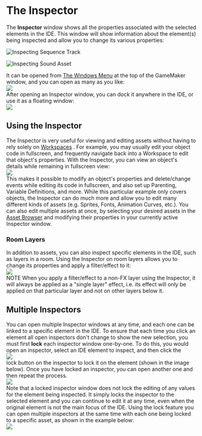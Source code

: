 # The Inspector

The **Inspector** window shows all the properties associated with the
selected elements in the IDE. This window will show information about
the element(s) being inspected and allow you to change its various
properties:

![Inspecting Sequence
Track](https://gms.magecorn.com/Manual/assets/Images/IDE%20Tools/Inspector.png)

![Inspecting Sound
Asset](https://gms.magecorn.com/Manual/assets/Images/IDE%20Tools/Inspector_Sound.png)

It can be opened from [The Windows
Menu](../IDE_Navigation/Menus/The_Windows_Menu) at the top of the
GameMaker window, and you can open as many as you like:  
![](https://gms.magecorn.com/Manual/assets/Images/IDE%20Tools/Inspector_Opening_Windows.png)  
After opening an Inspector window, you can dock it anywhere in the IDE,
or use it as a floating window:  
![](https://gms.magecorn.com/Manual/assets/Images/IDE%20Tools/Inspector_Docking.gif)  

## Using the Inspector

The Inspector is very useful for viewing and editing assets without
having to rely solely on [Workspaces](../Introduction/Workspaces) .
For example, you may usually edit your object code in fullscreen, and
frequently navigate back into a Workspace to edit that object's
properties. With the Inspector, you can view an object's details while
remaining in fullscreen view:  
![](https://gms.magecorn.com/Manual/assets/Images/IDE%20Tools/Inspector_Object_Editing.png)  
This makes it possible to modify an object's properties
and delete/change events while editing its code in fullscreen, and also
set up Parenting, Variable Definitions, and more. While this particular
example only covers objects, the Inspector can do much more and allow
you to edit many different kinds of assets (e.g. Sprites, Fonts,
Animation Curves, etc.). You can also edit multiple assets at once, by
selecting your desired assets in the [Asset
Browser](../Introduction/The_Asset_Browser) and modifying their
properties in your currently active Inspector window.

### Room Layers

In addition to assets, you can also inspect specific elements in the
IDE, such as layers in a room. Using the Inspector on room layers allows
you to change its properties and apply a filter/effect to it:  
![](https://gms.magecorn.com/Manual/assets/Images/IDE%20Tools/Inspector_Room_Layers.png)  
NOTE When you apply a filter/effect to a non-FX layer using the
Inspector, it will always be applied as a "single layer" effect, i.e.
its effect will only be applied on that particular layer and not on
other layers below it.

## Multiple Inspectors

You can open multiple Inspector windows at any time, and each one can be
linked to a specific element in the IDE. To ensure that each time you
click an element all open inspectors don't change to show the new
selection, you must first **lock** each inspector window one-by-one. To
do this, you would open an inspector, select an IDE element to inspect,
and then click the  
![](https://gms.magecorn.com/Manual/assets/Images/Icons/Icon_Padlock.png)  
lock button on the inspector to lock it on the element (shown in the
image below). Once you have locked an inspector, you can open another
one and then repeat the process.  
![](https://gms.magecorn.com/Manual/assets/Images/IDE%20Tools/Inspector_Lock.png)  
Note that a locked inspector window does not lock the editing of any
values for the element being inspected. It simply locks the inspector to
the selected element and you can continue to edit it at any time, even
when the original element is not the main focus of the IDE. Using the
lock feature you can open multiple inspectors at the same time with each
one being locked to a specific asset, as shown in the example below:  
![](https://gms.magecorn.com/Manual/assets/Images/IDE%20Tools/Inspector_Multiple.png)  
